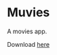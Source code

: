 # Muvies
A movies app.

Download [here](https://drive.google.com/file/d/1BorrjXQVeicvhTw_kebRJ16bnfvgewi9/view?usp=sharing)

